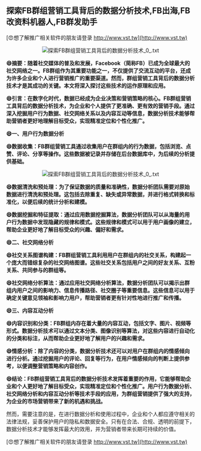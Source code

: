 ## **探索FB群组营销工具背后的数据分析技术,FB出海,FB改资料机器人,FB群发助手**

[😍想了解推广相关软件的朋友请登录 http://www.vst.tw](http://www.vst.tw)

 <center><img src="https://vst.tw/MP4/tuiguang/png/2.png" alt="探索FB群组营销工具背后的数据分析技术_0_.txt"></center>

**😄摘要：随着社交媒体的普及和发展，Facebook（简称FB）已成为全球最大的社交网络之一。FB群组作为其重要功能之一，不仅提供了交流互动的平台，还成为许多企业和个人进行营销推广的重要渠道。然而，群组营销工具背后的数据分析技术才是其成功的关键。本文将深入探讨这些技术的运作原理和应用。**

**😄引言：在数字化时代，数据已经成为企业决策和营销策略的核心。FB群组营销工具背后的数据分析技术，为企业和个人提供了更准确、更有效的营销手段。通过深入挖掘用户行为数据、社交网络关系以及内容互动等信息，数据分析技术能够帮助营销者更好地理解目标受众，实现精准定位和个性化推广。**

**😄一、用户行为数据分析**

**😄数据收集：FB群组营销工具通过收集用户在群组内的行为数据，包括浏览、点赞、评论、分享等操作。这些数据被记录并存储在后台数据库中，为后续的分析提供基础。**

 <center><img src="https://vst.tw/MP4/tuiguang/png/5.png" alt="探索FB群组营销工具背后的数据分析技术_0_.txt"></center>

**😄数据清洗和预处理：为了保证数据的质量和准确性，数据分析团队需要对原始数据进行清洗和预处理。这包括去除重复、缺失或异常数据，并进行格式转换和标准化，以便后续的统计分析和建模。**

**😄数据挖掘和特征提取：通过应用数据挖掘算法，数据分析团队可以从海量的用户行为数据中发现隐藏的规律和模式。这些规律和模式可以用于用户画像的建立，帮助企业更好地了解目标受众的兴趣、偏好和需求。**

**😄二、社交网络分析**

**😄社交关系图谱构建：FB群组营销工具利用用户在群组内的社交关系，构建起一个庞大而错综复杂的社交网络图谱。这些社交关系包括用户之间的好友关系、互粉关系、共同参与的群组等。**

**😄社交网络分析算法：通过应用社交网络分析算法，数据分析团队可以揭示出群组内用户之间的影响力、信息传播路径、社交圈子等重要信息。这些信息可以用于确定关键意见领袖和影响力用户，帮助营销者更有针对性地进行推广和传播。**

**😄三、内容互动分析**

**😄内容识别和分类：FB群组内存在着大量的内容互动，包括文字、图片、视频等形式。数据分析技术可以通过文本分类、图像识别等算法，对这些内容进行自动化的分类和标注，从而帮助企业更好地了解用户的兴趣和需求。**

**😄情感分析：除了内容的分类，数据分析技术还可以对用户在群组内的情感倾向进行分析。通过挖掘用户的评论、回复等行为，在用户情感倾向的判断上提供参考，以便调整营销策略和内容创作。**

**😄结论：FB群组营销工具背后的数据分析技术发挥着重要的作用，它能够帮助企业和个人更好地了解目标受众，实现精准定位和个性化推广。用户行为数据分析、社交网络分析和内容互动分析等技术手段的应用，为群组营销提供了强大的支持，为企业的市场营销带来了新的机遇和挑战。**

然而，需要注意的是，在进行数据分析和使用过程中，企业和个人都应遵守相关的法律法规，妥善保护用户的隐私和数据安全。只有在合法、合规、透明的前提下，数据分析技术才能够发挥最大的效用，并为营销者带来长期可持续的价值。

[😍想了解推广相关软件的朋友请登录 http://www.vst.tw](http://www.vst.tw)



